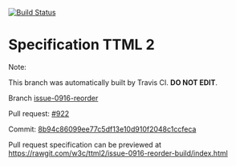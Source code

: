 [![Build Status](https://travis-ci.org/w3c/ttml2.svg?branch=issue-0916-reorder)](https://travis-ci.org/w3c/ttml2)


# Specification TTML 2


Note:


This branch was automatically built by Travis CI. <b>DO NOT EDIT</b>.


 Branch [issue-0916-reorder](https://github.com/w3c/ttml2/tree/issue-0916-reorder)


 Pull request: [#922](https://github.com/w3c/ttml2/pull/922)


 Commit: [8b94c86099ee77c5df13e10d910f2048c1ccfeca](https://github.com/w3c/ttml2/commit/8b94c86099ee77c5df13e10d910f2048c1ccfeca)

Pull request specification can be previewed at https://rawgit.com/w3c/ttml2/issue-0916-reorder-build/index.html



